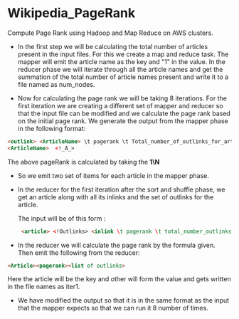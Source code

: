 # Wikipedia_PageRank
Compute Page Rank using  Hadoop and Map Reduce on AWS clusters.

* In the first step we will be calculating the total number of articles present in the input files. For this we create a map and reduce task. The mapper will emit the article name as the key and  "1" in the value. In the reducer phase we will iterate through all the article names and get the summation of the total number of article names present and write it to a file named as num_nodes.

*	Now for calculating the page rank we will be taking 8 iterations. For the first iteration we are creating a different set of mapper and reducer so that the input file can be modified and we calculate the page rank based on the initial page rank.
We generate the output from the mapper phase in the following format:
```html
<outlink> <ArticleName> \t pagerank \t Total_number_of_outlinks_for_article
<ArticleName>  <!_A_>
```

The above pageRank is calculated by taking the **1\N**

* So we emit two set of items for each article in the mapper phase.
* In the reducer for the first iteration after the sort and shuffle phase, we get an article  along with all its inlinks and the set of     outlinks for the article.

  The input will be of this form :
  ```html
   <article> <!Outlinks> <inlink \t pagerank \t total_number_outlinks> <inlink \t pagerank \t total_number_outlinks>
  ```
* In the reducer we will calculate the page rank by the formula given. 
Then emit the following from the reducer:
  
```html
<Article><pagerank><list of outlinks>
```

Here the article will be the key and other will form the value and gets written in the file names as iter1.
* We have modified the output so that it is in the same format as the input that the mapper expects so that we can run it 8 number of times.


